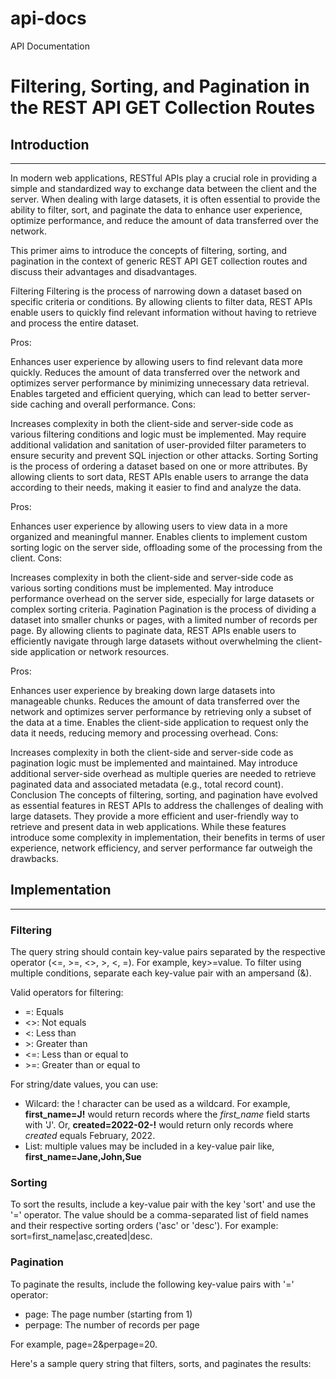 # api-docs
API Documentation

# Filtering, Sorting, and Pagination in the REST API GET Collection Routes

## Introduction
---

In modern web applications, RESTful APIs play a crucial role in providing a simple and standardized way to exchange data between the client and the server. When dealing with large datasets, it is often essential to provide the ability to filter, sort, and paginate the data to enhance user experience, optimize performance, and reduce the amount of data transferred over the network.

This primer aims to introduce the concepts of filtering, sorting, and pagination in the context of generic REST API GET collection routes and discuss their advantages and disadvantages.

Filtering
Filtering is the process of narrowing down a dataset based on specific criteria or conditions. By allowing clients to filter data, REST APIs enable users to quickly find relevant information without having to retrieve and process the entire dataset.

Pros:

Enhances user experience by allowing users to find relevant data more quickly.
Reduces the amount of data transferred over the network and optimizes server performance by minimizing unnecessary data retrieval.
Enables targeted and efficient querying, which can lead to better server-side caching and overall performance.
Cons:

Increases complexity in both the client-side and server-side code as various filtering conditions and logic must be implemented.
May require additional validation and sanitation of user-provided filter parameters to ensure security and prevent SQL injection or other attacks.
Sorting
Sorting is the process of ordering a dataset based on one or more attributes. By allowing clients to sort data, REST APIs enable users to arrange the data according to their needs, making it easier to find and analyze the data.

Pros:

Enhances user experience by allowing users to view data in a more organized and meaningful manner.
Enables clients to implement custom sorting logic on the server side, offloading some of the processing from the client.
Cons:

Increases complexity in both the client-side and server-side code as various sorting conditions must be implemented.
May introduce performance overhead on the server side, especially for large datasets or complex sorting criteria.
Pagination
Pagination is the process of dividing a dataset into smaller chunks or pages, with a limited number of records per page. By allowing clients to paginate data, REST APIs enable users to efficiently navigate through large datasets without overwhelming the client-side application or network resources.

Pros:

Enhances user experience by breaking down large datasets into manageable chunks.
Reduces the amount of data transferred over the network and optimizes server performance by retrieving only a subset of the data at a time.
Enables the client-side application to request only the data it needs, reducing memory and processing overhead.
Cons:

Increases complexity in both the client-side and server-side code as pagination logic must be implemented and maintained.
May introduce additional server-side overhead as multiple queries are needed to retrieve paginated data and associated metadata (e.g., total record count).
Conclusion
The concepts of filtering, sorting, and pagination have evolved as essential features in REST APIs to address the challenges of dealing with large datasets. They provide a more efficient and user-friendly way to retrieve and present data in web applications. While these features introduce some complexity in implementation, their benefits in terms of user experience, network efficiency, and server performance far outweigh the drawbacks.






## Implementation
___




### Filtering
The query string should contain key-value pairs separated by the respective operator (<=, >=, <>, >, <, =). For example, key>=value. To filter using multiple conditions, separate each key-value pair with an ampersand (&).

Valid operators for filtering:

- =: Equals
- <>: Not equals
- <: Less than
- &gt;: Greater than
- <=: Less than or equal to
- &gt;=: Greater than or equal to

For string/date values, you can use:
- Wilcard: the ! character can be used as a wildcard. For example, **first_name=J!** would return records where the *first_name* field starts with 'J'. Or, **created=2022-02-!** would return only records where *created* equals February, 2022.
- List: multiple values may be included in a key-value pair like, **first_name=Jane,John,Sue**

### Sorting
To sort the results, include a key-value pair with the key 'sort' and use the '=' operator. The value should be a comma-separated list of field names and their respective sorting orders ('asc' or 'desc'). For example: sort=first_name|asc,created|desc.

### Pagination
To paginate the results, include the following key-value pairs with '=' operator:

- page: The page number (starting from 1)
- perpage: The number of records per page

For example, page=2&perpage=20.

Here's a sample query string that filters, sorts, and paginates the results:
